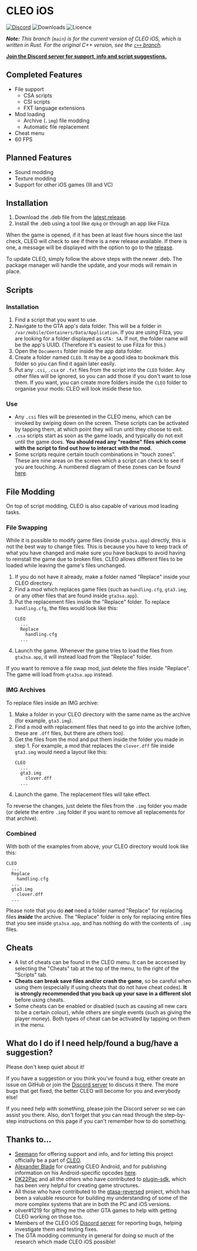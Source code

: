 # CLEO iOS
<!-- I love badges :D -->
[![Discord](https://img.shields.io/discord/767478053139775528?color=7289DA&label=DISCORD&style=for-the-badge)](https://discord.gg/cXwkTUasJU) ![Downloads](https://img.shields.io/github/downloads/squ1dd13/CLEO-iOS/total?style=for-the-badge) ![Licence](https://img.shields.io/github/license/squ1dd13/CLEO-iOS?style=for-the-badge)

_**Note:** This branch (`main`) is for the current version of CLEO iOS, which is written in Rust. For the original C++ version, see the [`c++` branch](https://github.com/Squ1dd13/CLEO-iOS/tree/c+%2B)._

**[Join the Discord server for support, info and script suggestions.](https://discord.gg/cXwkTUasJU)**

## Completed Features
* File support
  * CSA scripts
  * CSI scripts
  * FXT language extensions
* Mod loading
  * Archive (`.img`) file modding
  * Automatic file replacement
* Cheat menu
* 60 FPS

## Planned Features
* Sound modding
* Texture modding
* Support for other iOS games (III and VC)

## Installation
1. Download the .deb file from the [latest release](https://github.com/squ1dd13/CLEO-iOS/releases/latest).
2. Install the .deb using a tool like `dpkg` or through an app like Filza.

When the game is opened, if it has been at least five hours since the last check, CLEO will check to see if there is
a new release available. If there is one, a message will be displayed with the option to go to the [release](https://github.com/squ1dd13/CLEO-iOS/releases/latest).

To update CLEO, simply follow the above steps with the newer .deb. The package manager will handle the update,
and your mods will remain in place.

## Scripts
### Installation
1. Find a script that you want to use.
2. Navigate to the GTA app's data folder.
This will be a folder in `/var/mobile/Containers/Data/Application`. If you are using Filza, you are looking for a folder displayed as `GTA: SA`. If not, the folder name will be the app's UUID. (Therefore it's easiest to use Filza for this.)
3. Open the `Documents` folder inside the app data folder.
4. Create a folder named `CLEO`. It may be a good idea to bookmark
this folder so you can find it again later easily.
5. Put any `.csi`, `.csa` or `.fxt` files from the script into the
`CLEO` folder. Any other files will be ignored, so you can add those
if you don't want to lose them. If you want, you can create more
 folders inside the `CLEO` folder to organise your mods: CLEO will
 look inside these too.

### Use
* Any `.csi` files will be presented in the CLEO menu, which can be invoked by
swiping down on the screen. These scripts can be activated by tapping them, at which
point they will run until they choose to exit.
* `.csa` scripts start as soon as the game loads, and typically do not exit until the
game does. **You should read any "readme" files which come with the script to find out how to interact with the mod.**
* Some scripts require certain touch combinations in "touch zones". These are nine 
areas on the screen which a script can check to see if you are touching. A numbered
diagram of these zones can be found [here](https://3.bp.blogspot.com/--yB8v3cBRyg/U9iO-NyyXPI/AAAAAAAAAJQ/FeGJI47KbYA/s1600/EC3B.jpg).

## File Modding
On top of script modding, CLEO is also capable of various mod loading tasks.

### File Swapping
While it is possible to modify game files (inside `gta3sa.app`) directly, this is not the best
way to change files. This is because you have to keep track of what you have changed and make 
sure you have backups to avoid having to reinstall the game due to broken files. CLEO allows
different files to be loaded while leaving the game's files unchanged.

1. If you do not have it already, make a folder named "Replace" inside your CLEO directory.
2. Find a mod which replaces game files (such as `handling.cfg`, `gta3.img`, or any other files
that are found inside `gta3sa.app`).
3. Put the replacement files inside the "Replace" folder. To replace `handling.cfg`, the files 
would look like this:
    ```
    CLEO
      ...
      Replace
        handling.cfg
      ...
    ```
4. Launch the game. Whenever the game tries to load the files from `gta3sa.app`, it will instead
load from the "Replace" folder.

If you want to remove a file swap mod, just delete the files inside "Replace". The game will load
from `gta3sa.app` instead.

### IMG Archives
To replace files inside an IMG archive:
1. Make a folder in your CLEO directory with the same name as the archive (for example, `gta3.img`).
2. Find a mod with replacement files that need to go into the archive (often, these are `.dff` files,
but there are others too).
3. Get the files from the mod and put them inside the folder you made in step 1. For example, a mod
that replaces the `clover.dff` file inside `gta3.img` would need a layout like this:
    ```
    CLEO
      ...
      gta3.img
        clover.dff
      ...
    ```
4. Launch the game. The replacement files will take effect.

To reverse the changes, just delete the files from the `.img` folder
you made (or delete the entire `.img` folder if you want to remove
all replacements for that archive).

### Combined
With both of the examples from above, your CLEO directory would look like this:
```
CLEO
  ...
  Replace
    handling.cfg
  ...
  gta3.img
    clover.dff
  ...
```

Please note that you do _**not**_ need a folder named "Replace" for replacing files _**inside**_ the archive.
The "Replace" folder is only for replacing entire files that you see inside `gta3sa.app`, and has nothing do with the contents of `.img` files.

## Cheats
* A list of cheats can be found in the CLEO menu. It can be accessed by selecting the "Cheats" tab
at the top of the menu, to the right of the "Scripts" tab.
* **Cheats can break save files and/or crash the game**, so be careful when using them (especially
if using cheats that do not have cheat codes). **It is strongly recommended that you back up your save in a different slot** 
before using cheats.
* Some cheats can be enabled or disabled (such as causing all new cars to be a certain colour), while
others are single events (such as giving the player money). Both types of cheat can be activated by
tapping on them in the menu.

## What do I do if I need help/found a bug/have a suggestion?
Please don't keep quiet about it! 

If you have a suggestion or you think you've found a bug, either 
create an issue on GitHub or join the [Discord server](https://discord.gg/cXwkTUasJU) to
discuss it there. The more bugs that get fixed, the better CLEO will
become for you and everybody else!

If you need help with something, please join the Discord server so
we can assist you there. Also, don't forget that you can read
through the step-by-step instructions on this page if you can't
remember how to do something.

## Thanks to...
* [Seemann](https://github.com/x87) for offering support and info, and for letting this project officially 
be a part of [CLEO](http://cleo.li/).
* [Alexander Blade](http://www.dev-c.com/) for creating CLEO Android, and for publishing information on 
his Android-specific opcodes [here](https://gtaforums.com/topic/663125-android-cleo-android/).
* [DK22Pac](https://github.com/DK22Pac) and all the others who have contributed to 
[plugin-sdk](https://github.com/DK22Pac/plugin-sdk), which has been very helpful for creating game structures.
* All those who have contributed to the [gtasa-reversed](https://github.com/codenulls/gta-reversed) project, which has been a valuable
resource for building my understanding of some of the more complex systems that are in both the PC and iOS versions.
* oliver#1219 for gifting me the other GTA games to help with getting CLEO working on those too.
* Members of the CLEO iOS [Discord server](https://discord.gg/cXwkTUasJU) for reporting bugs, helping investigate them and testing fixes.
* The GTA modding community in general for doing so much of the research which made CLEO iOS possible!
